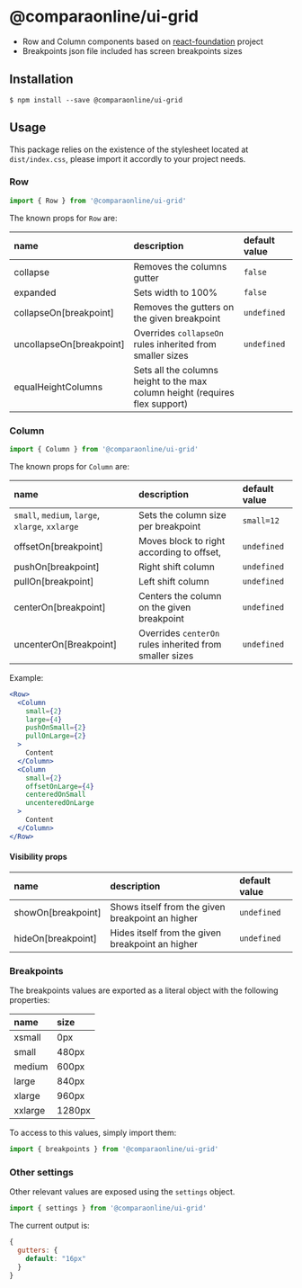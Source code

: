 @comparaonline/ui-grid
======================

* Row and Column components based on [react-foundation](https://github.com/digiaonline/react-foundation) project
* Breakpoints json file included has screen breakpoints sizes

## Installation

```
$ npm install --save @comparaonline/ui-grid
```

## Usage

This package relies on the existence of the stylesheet located at `dist/index.css`, please import it accordly to your project needs.

### Row

```js
import { Row } from '@comparaonline/ui-grid'
```

The known props for `Row` are:

| name   | description     | default value |
|:-------|:----------------|:----------------
| collapse  | Removes the columns gutter  | `false` |
| expanded    | Sets width to 100% | `false` |
| collapseOn[breakpoint] | Removes the gutters on the given breakpoint | `undefined` |
| uncollapseOn[breakpoint] | Overrides `collapseOn` rules inherited from smaller sizes| `undefined` |
| equalHeightColumns | Sets all the columns height to the max column height (requires flex support)| |


### Column

```js
import { Column } from '@comparaonline/ui-grid'
```

The known props for `Column` are:

| name   | description     | default value   |
|:-------|:----------------|:----------------|
| `small`, `medium`, `large`, `xlarge`, `xxlarge` | Sets the column size per breakpoint | `small=12`|
|offsetOn[breakpoint]| Moves block to right according to offset, |`undefined` |
|pushOn[breakpoint]| Right shift column | `undefined` |
|pullOn[breakpoint]| Left shift column | `undefined` |
|centerOn[breakpoint]| Centers the column on the given breakpoint |`undefined`|
|uncenterOn[Breakpoint]| Overrides `centerOn` rules inherited from smaller sizes | `undefined` |

Example:

```jsx
<Row>
  <Column
    small={2}
    large={4}
    pushOnSmall={2}
    pullOnLarge={2}
  >
    Content
  </Column>
  <Column
    small={2}
    offsetOnLarge={4}
    centeredOnSmall
    uncenteredOnLarge
  >
    Content
  </Column>
</Row>
```

#### Visibility props

| name   | description     | default value   |
|:-------|:----------------|:----------------|
| showOn[breakpoint]| Shows itself from the given breakpoint an higher| `undefined`|
| hideOn[breakpoint]| Hides itself from the given breakpoint an higher| `undefined`

### Breakpoints

The breakpoints values are exported as a literal object with the following properties:

|  name   |  size  |
|:--------|:-------|
| xsmall  | 0px    |
| small   | 480px  |
| medium  | 600px  |
| large   | 840px  |
| xlarge  | 960px  |
| xxlarge | 1280px |

To access to this values, simply import them:

```js
import { breakpoints } from '@comparaonline/ui-grid'
```

### Other settings

Other relevant values are exposed using the `settings` object.

```js
import { settings } from '@comparaonline/ui-grid'
```

The current output is:

```js
{
  gutters: {
    default: "16px"
  }
}
```
